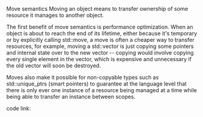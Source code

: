 Move semantics
Moving an object means to transfer ownership of some resource it manages to another object.

The first benefit of move semantics is performance optimization. When an object is about to reach the end of its lifetime, either because it's temporary or by explicitly calling std::move, a move is often a cheaper way to transfer resources, for example, moving a std::vector is just copying some pointers and internal state over to the new vector -- copying would involve copying every single element in the vector, which is expensive and unnecessary if the old vector will soon be destroyed.

Moves also make it possible for non-copyable types such as std::unique_ptrs (smart pointers) to guarantee at the language level that there is only ever one instance of a resource being managed at a time while being able to transfer an instance between scopes.

code link:
